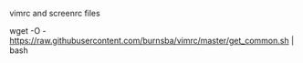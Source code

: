 vimrc and screenrc files

wget -O - https://raw.githubusercontent.com/burnsba/vimrc/master/get_common.sh | bash
